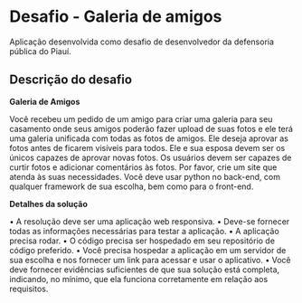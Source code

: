 # Desafio - Galeria de amigos

Aplicação desenvolvida como desafio de desenvolvedor da defensoria pública do Piauí.


## Descrição do desafio

**Galeria de Amigos**

Você recebeu um pedido de um amigo para criar uma galeria para seu casamento onde seus amigos poderão fazer upload de suas fotos e ele terá uma galeria unificada com todas as fotos de amigos.
Ele deseja aprovar as fotos antes de ficarem visíveis para todos. Ele e sua esposa devem ser os únicos capazes de aprovar novas fotos.
Os usuários devem ser capazes de curtir fotos e adicionar comentários às fotos.
Por favor, crie um site que atenda às suas necessidades. Você deve usar python no back-end, com qualquer framework de sua escolha, bem como para o front-end.

**Detalhes da solução**

• A resolução deve ser uma aplicação web responsiva.
• Deve-se fornecer todas as informações necessárias para testar a aplicação.
• A aplicação precisa rodar.
• O código precisa ser hospedado em seu repositório de código preferido.
• Você precisa hospedar a aplicação em um servidor de sua escolha e nos fornecer um link para acessar e usar o aplicativo.
• Você deve fornecer evidências suficientes de que sua solução está completa, indicando, no mínimo, que ela funciona corretamente em relação aos requisitos.


